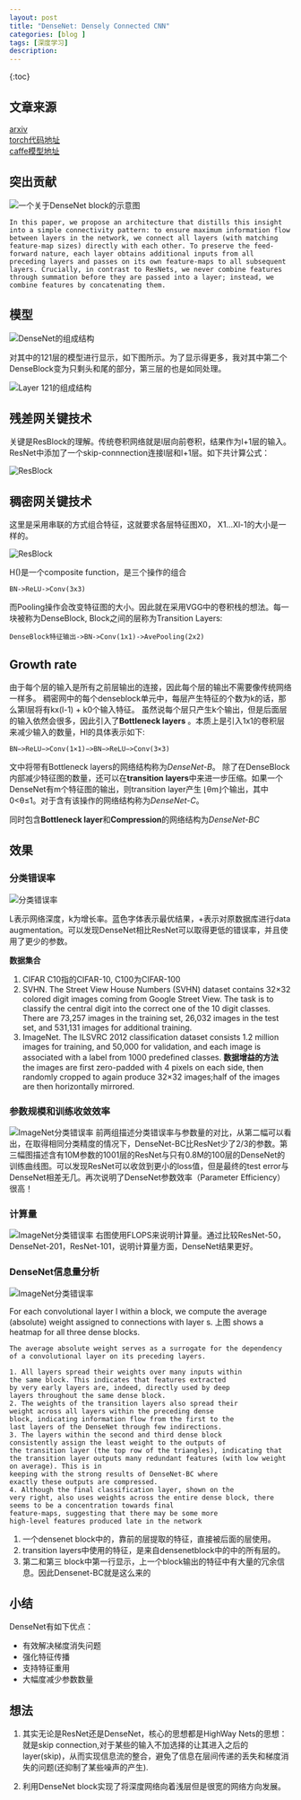 ```yaml
---
layout: post
title: "DenseNet: Densely Connected CNN"
categories: [blog ]
tags: [深度学习]
description: 
---
```

{:toc}


## 文章来源

[arxiv](https://arxiv.org/abs/1608.06993)          
[torch代码地址](https://github.com/liuzhuang13/DenseNet)           
[caffe模型地址](https://github.com/shicai/DenseNet-Caffe)                         

## 突出贡献

![一个关于DenseNet block的示意图](https://cwlseu.github.io/images/cvpr2017/densenet/1.JPG)
<!-- <img src="https://cwlseu.github.io/images/cvpr2017/densenet/1.JPG" width = "600" height = "600" alt="图片名称" align=center /> -->

    In this paper, we propose an architecture that distills this insight into a simple connectivity pattern: to ensure maximum information flow between layers in the network, we connect all layers (with matching feature-map sizes) directly with each other. To preserve the feed-forward nature, each layer obtains additional inputs from all preceding layers and passes on its own feature-maps to all subsequent
    layers. Crucially, in contrast to ResNets, we never combine features
    through summation before they are passed into a layer; instead, we combine features by concatenating them.

## 模型

![DenseNet的组成结构](https://cwlseu.github.io/images/cvpr2017/densenet/Table1.JPG)

对其中的121层的模型进行显示，如下图所示。为了显示得更多，我对其中第二个DenseBlock变为只剩头和尾的部分，第三层的也是如同处理。

![Layer 121的组成结构](https://cwlseu.github.io/images/cvpr2017/densenet/121-short.JPG)

## 残差网关键技术
关键是ResBlock的理解。传统卷积网络就是l层向前卷积，结果作为l+1层的输入。ResNet中添加了一个skip-connnection连接l层和l+1层。如下共计算公式：

![ResBlock](https://cwlseu.github.io/images/cvpr2017/densenet/ResBlock.JPG)

## 稠密网关键技术
这里是采用串联的方式组合特征，这就要求各层特征图X0， X1...Xl-1的大小是一样的。

![ResBlock](https://cwlseu.github.io/images/cvpr2017/densenet/DenseConn.JPG)

H()是一个composite function，是三个操作的组合

    BN->ReLU->Conv(3x3)

而Pooling操作会改变特征图的大小。因此就在采用VGG中的卷积栈的想法。每一块被称为DenseBlock, Block之间的层称为Transition Layers:

    DenseBlock特征输出->BN->Conv(1x1)->AvePooling(2x2)

## Growth rate
由于每个层的输入是所有之前层输出的连接，因此每个层的输出不需要像传统网络一样多。
稠密网中的每个denseblock单元中，每层产生特征的个数为k的话，那么第l层将有kx(l-1) + k0个输入特征。
虽然说每个层只产生k个输出，但是后面层的输入依然会很多，因此引入了**Bottleneck layers** 。本质上是引入1x1的卷积层来减少输入的数量，Hl的具体表示如下:

    BN−>ReLU−>Conv(1×1)−>BN−>ReLU−>Conv(3×3)

文中将带有Bottleneck layers的网络结构称为*DenseNet-B*。
除了在DenseBlock内部减少特征图的数量，还可以在**transition layers**中来进一步压缩。如果一个DenseNet有m个特征图的输出，则transition layer产生 ⌊θm⌋个输出，其中0<θ≤1。对于含有该操作的网络结构称为*DenseNet-C*。

同时包含**Bottleneck layer**和**Compression**的网络结构为*DenseNet-BC* 

## 效果

### 分类错误率
![分类错误率](https://cwlseu.github.io/images/cvpr2017/densenet/ClassificationError.JPG)

L表示网络深度，k为增长率。蓝色字体表示最优结果，+表示对原数据库进行data augmentation。可以发现DenseNet相比ResNet可以取得更低的错误率，并且使用了更少的参数。 



**数据集合**
1. CIFAR
    C10指的CIFAR-10, C100为CIFAR-100
2. SVHN. 
    The Street View House Numbers (SVHN) dataset
    contains 32×32 colored digit images coming from
    Google Street View. The task is to classify the central digit into the correct one of the 10 digit classes. There are 73,257 images in the training set, 26,032 images in the test set, and 531,131 images for additional training. 
3. ImageNet. 
    The ILSVRC 2012 classification dataset consists 1.2 million images for training, and 50,000 for validation, and each image is associated with a label from 1000 predefined classes.
**数据增益的方法** the images are first zero-padded with 4 pixels on each side, then randomly cropped to again produce 32×32 images;half of the images are then horizontally mirrored.

### 参数规模和训练收敛效率
![ImageNet分类错误率](https://cwlseu.github.io/images/cvpr2017/densenet/ParameterEfficiency.JPG)
前两组描述分类错误率与参数量的对比，从第二幅可以看出，在取得相同分类精度的情况下，DenseNet-BC比ResNet少了2/3的参数。第三幅图描述含有10M参数的1001层的ResNet与只有0.8M的100层的DenseNet的训练曲线图。可以发现ResNet可以收敛到更小的loss值，但是最终的test error与DenseNet相差无几。再次说明了DenseNet参数效率（Parameter Efficiency）很高！

### 计算量
![ImageNet分类错误率](https://cwlseu.github.io/images/cvpr2017/densenet/ImageNet.JPG)
右图使用FLOPS来说明计算量。通过比较ResNet-50，DenseNet-201，ResNet-101，说明计算量方面，DenseNet结果更好。

### DenseNet信息量分析
![ImageNet分类错误率](https://cwlseu.github.io/images/cvpr2017/densenet/HeatMap.JPG)

For each convolutional layer l within a block, we compute the average (absolute) weight assigned to connections with layer s. 上图 shows a heatmap for all three dense blocks. 

    The average absolute weight serves as a surrogate for the dependency of a convolutional layer on its preceding layers.

    1. All layers spread their weights over many inputs within
    the same block. This indicates that features extracted
    by very early layers are, indeed, directly used by deep
    layers throughout the same dense block.
    2. The weights of the transition layers also spread their
    weight across all layers within the preceding dense
    block, indicating information flow from the first to the
    last layers of the DenseNet through few indirections.
    3. The layers within the second and third dense block
    consistently assign the least weight to the outputs of
    the transition layer (the top row of the triangles), indicating that the transition layer outputs many redundant features (with low weight on average). This is in
    keeping with the strong results of DenseNet-BC where
    exactly these outputs are compressed.
    4. Although the final classification layer, shown on the
    very right, also uses weights across the entire dense block, there seems to be a concentration towards final
    feature-maps, suggesting that there may be some more
    high-level features produced late in the network

1. 一个densenet block中的，靠前的层提取的特征，直接被后面的层使用。
2. transition layers中使用的特征，是来自densenetblock中的中的所有层的。
3. 第二和第三 block中第一行显示，上一个block输出的特征中有大量的冗余信息。因此Densenet-BC就是这么来的

## 小结
DenseNet有如下优点： 
* 有效解决梯度消失问题 
* 强化特征传播 
* 支持特征重用 
* 大幅度减少参数数量

## 想法

1. 其实无论是ResNet还是DenseNet，核心的思想都是HighWay Nets的思想： 
就是skip connection,对于某些的输入不加选择的让其进入之后的layer(skip)，从而实现信息流的整合，避免了信息在层间传递的丢失和梯度消失的问题(还抑制了某些噪声的产生).

2. 利用DenseNet block实现了将深度网络向着浅层但是很宽的网络方向发展。
